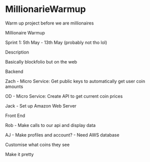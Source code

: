 # MillionarieWarmup
Warm up project before we are millionaires

Millionaire Warmup

Sprint 1: 5th May - 13th May (probably not tho lol)

Description

Basically blockfolio but on the web

Backend

Zach - Micro Service: Get public keys to automatically get user coin amounts

OD - Micro Service: Create API to get current coin prices

Jack - Set up Amazon Web Server


Front End

Rob - Make calls to our api and display data

AJ - Make profiles and account? - Need AWS database

Customise what coins they see

Make it pretty



